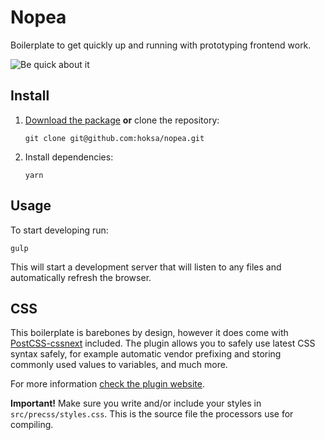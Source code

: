 # Nopea
Boilerplate to get quickly up and running with prototyping frontend work.

![Be quick about it](http://i61.tinypic.com/1z2es2a.jpg)

## Install

1. [Download the package](https://github.com/hoksa/nopea/archive/master.zip) **or** clone the repository:

	```
	git clone git@github.com:hoksa/nopea.git
	```

2. Install dependencies:

	```
	yarn
	```

## Usage

To start developing run:

```
gulp
```

This will start a development server that will listen to any files and automatically refresh the browser.

## CSS

This boilerplate is barebones by design, however it does come with [PostCSS-cssnext](http://cssnext.io/) included. The plugin allows you to safely use latest CSS syntax safely, for example automatic vendor prefixing and storing commonly used values to variables, and much more.

For more information [check the plugin website](http://cssnext.io/).

**Important!** Make sure you write and/or include your styles in `src/precss/styles.css`. This is the source file the processors use for compiling.
